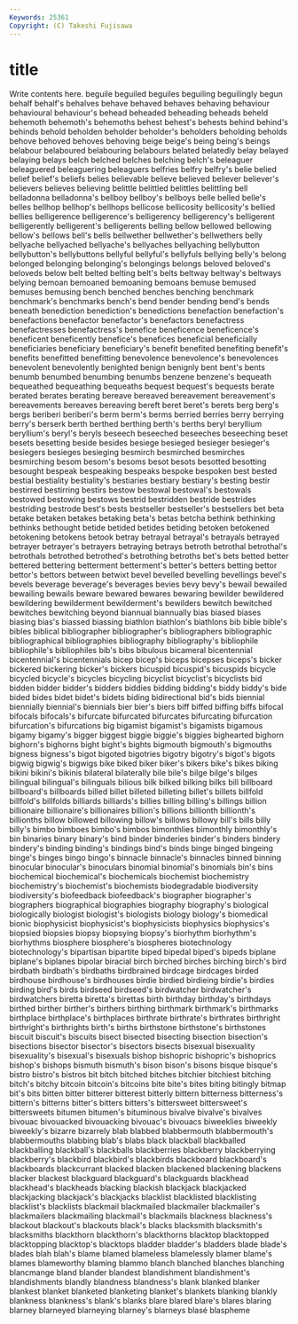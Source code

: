 ```yaml
---
Keywords: 25361 
Copyright: (C) Takeshi Fujisawa
---
```


# title

Write contents here.
 beguile beguiled beguiles beguiling beguilingly begun behalf behalf's
behalves behave behaved behaves behaving behaviour behavioural behaviour's behead beheaded
beheading beheads beheld behemoth behemoth's behemoths behest behest's behests behind
behind's behinds behold beholden beholder beholder's beholders beholding beholds behove
behoved behoves behoving beige beige's being being's beings belabour belaboured
belabouring belabours belated belatedly belay belayed belaying belays belch belched
belches belching belch's beleaguer beleaguered beleaguering beleaguers belfries belfry belfry's
belie belied belief belief's beliefs belies believable believe believed believer
believer's believers believes believing belittle belittled belittles belittling bell belladonna
belladonna's bellboy bellboy's bellboys belle belled belle's belles bellhop bellhop's
bellhops bellicose bellicosity bellicosity's bellied bellies belligerence belligerence's belligerency belligerency's
belligerent belligerently belligerent's belligerents belling bellow bellowed bellowing bellow's bellows
bell's bells bellwether bellwether's bellwethers belly bellyache bellyached bellyache's bellyaches
bellyaching bellybutton bellybutton's bellybuttons bellyful bellyful's bellyfuls bellying belly's belong
belonged belonging belonging's belongings belongs beloved beloved's beloveds below belt
belted belting belt's belts beltway beltway's beltways belying bemoan bemoaned
bemoaning bemoans bemuse bemused bemuses bemusing bench benched benches benching
benchmark benchmark's benchmarks bench's bend bender bending bend's bends beneath
benediction benediction's benedictions benefaction benefaction's benefactions benefactor benefactor's benefactors benefactress
benefactresses benefactress's benefice beneficence beneficence's beneficent beneficently benefice's benefices beneficial
beneficially beneficiaries beneficiary beneficiary's benefit benefited benefiting benefit's benefits benefitted
benefitting benevolence benevolence's benevolences benevolent benevolently benighted benign benignly bent
bent's bents benumb benumbed benumbing benumbs benzene benzene's bequeath bequeathed
bequeathing bequeaths bequest bequest's bequests berate berated berates berating bereave
bereaved bereavement bereavement's bereavements bereaves bereaving bereft beret beret's berets
berg berg's bergs beriberi beriberi's berm berm's berms berried berries
berry berrying berry's berserk berth berthed berthing berth's berths beryl
beryllium beryllium's beryl's beryls beseech beseeched beseeches beseeching beset besets
besetting beside besides besiege besieged besieger besieger's besiegers besieges besieging
besmirch besmirched besmirches besmirching besom besom's besoms besot besots besotted
besotting besought bespeak bespeaking bespeaks bespoke bespoken best bested bestial
bestiality bestiality's bestiaries bestiary bestiary's besting bestir bestirred bestirring bestirs
bestow bestowal bestowal's bestowals bestowed bestowing bestows bestrid bestridden bestride
bestrides bestriding bestrode best's bests bestseller bestseller's bestsellers bet beta
betake betaken betakes betaking beta's betas betcha bethink bethinking bethinks
bethought betide betided betides betiding betoken betokened betokening betokens betook
betray betrayal betrayal's betrayals betrayed betrayer betrayer's betrayers betraying betrays
betroth betrothal betrothal's betrothals betrothed betrothed's betrothing betroths bet's bets
betted better bettered bettering betterment betterment's better's betters betting bettor
bettor's bettors between betwixt bevel bevelled bevelling bevellings bevel's bevels
beverage beverage's beverages bevies bevy bevy's bewail bewailed bewailing bewails
beware bewared bewares bewaring bewilder bewildered bewildering bewilderment bewilderment's bewilders
bewitch bewitched bewitches bewitching beyond biannual biannually bias biased biases
biasing bias's biassed biassing biathlon biathlon's biathlons bib bible bible's
bibles biblical bibliographer bibliographer's bibliographers bibliographic bibliographical bibliographies bibliography bibliography's
bibliophile bibliophile's bibliophiles bib's bibs bibulous bicameral bicentennial bicentennial's bicentennials
bicep bicep's biceps bicepses biceps's bicker bickered bickering bicker's bickers
bicuspid bicuspid's bicuspids bicycle bicycled bicycle's bicycles bicycling bicyclist bicyclist's
bicyclists bid bidden bidder bidder's bidders biddies bidding bidding's biddy
biddy's bide bided bides bidet bidet's bidets biding bidirectional bid's
bids biennial biennially biennial's biennials bier bier's biers biff biffed
biffing biffs bifocal bifocals bifocals's bifurcate bifurcated bifurcates bifurcating bifurcation
bifurcation's bifurcations big bigamist bigamist's bigamists bigamous bigamy bigamy's bigger
biggest biggie biggie's biggies bighearted bighorn bighorn's bighorns bight bight's
bights bigmouth bigmouth's bigmouths bigness bigness's bigot bigoted bigotries bigotry
bigotry's bigot's bigots bigwig bigwig's bigwigs bike biked biker biker's
bikers bike's bikes biking bikini bikini's bikinis bilateral bilaterally bile
bile's bilge bilge's bilges bilingual bilingual's bilinguals bilious bilk bilked
bilking bilks bill billboard billboard's billboards billed billet billeted billeting
billet's billets billfold billfold's billfolds billiards billiards's billies billing billing's
billings billion billionaire billionaire's billionaires billion's billions billionth billionth's billionths
billow billowed billowing billow's billows billowy bill's bills billy billy's
bimbo bimboes bimbo's bimbos bimonthlies bimonthly bimonthly's bin binaries binary
binary's bind binder binderies binder's binders bindery bindery's binding binding's
bindings bind's binds binge binged bingeing binge's binges bingo bingo's
binnacle binnacle's binnacles binned binning binocular binocular's binoculars binomial binomial's
binomials bin's bins biochemical biochemical's biochemicals biochemist biochemistry biochemistry's biochemist's
biochemists biodegradable biodiversity biodiversity's biofeedback biofeedback's biographer biographer's biographers biographical
biographies biography biography's biological biologically biologist biologist's biologists biology biology's
biomedical bionic biophysicist biophysicist's biophysicists biophysics biophysics's biopsied biopsies biopsy
biopsying biopsy's biorhythm biorhythm's biorhythms biosphere biosphere's biospheres biotechnology biotechnology's
bipartisan bipartite biped bipedal biped's bipeds biplane biplane's biplanes bipolar
biracial birch birched birches birching birch's bird birdbath birdbath's birdbaths
birdbrained birdcage birdcages birded birdhouse birdhouse's birdhouses birdie birdied birdieing
birdie's birdies birding bird's birds birdseed birdseed's birdwatcher birdwatcher's birdwatchers
biretta biretta's birettas birth birthday birthday's birthdays birthed birther birther's
birthers birthing birthmark birthmark's birthmarks birthplace birthplace's birthplaces birthrate birthrate's
birthrates birthright birthright's birthrights birth's births birthstone birthstone's birthstones biscuit
biscuit's biscuits bisect bisected bisecting bisection bisection's bisections bisector bisector's
bisectors bisects bisexual bisexuality bisexuality's bisexual's bisexuals bishop bishopric bishopric's
bishoprics bishop's bishops bismuth bismuth's bison bison's bisons bisque bisque's
bistro bistro's bistros bit bitch bitched bitches bitchier bitchiest bitching
bitch's bitchy bitcoin bitcoin's bitcoins bite bite's bites biting bitingly
bitmap bit's bits bitten bitter bitterer bitterest bitterly bittern bitterness
bitterness's bittern's bitterns bitter's bitters bitters's bittersweet bittersweet's bittersweets bitumen
bitumen's bituminous bivalve bivalve's bivalves bivouac bivouacked bivouacking bivouac's bivouacs
biweeklies biweekly biweekly's bizarre bizarrely blab blabbed blabbermouth blabbermouth's blabbermouths
blabbing blab's blabs black blackball blackballed blackballing blackball's blackballs blackberries
blackberry blackberrying blackberry's blackbird blackbird's blackbirds blackboard blackboard's blackboards blackcurrant
blacked blacken blackened blackening blackens blacker blackest blackguard blackguard's blackguards
blackhead blackhead's blackheads blacking blackish blackjack blackjacked blackjacking blackjack's blackjacks
blacklist blacklisted blacklisting blacklist's blacklists blackmail blackmailed blackmailer blackmailer's blackmailers
blackmailing blackmail's blackmails blackness blackness's blackout blackout's blackouts black's blacks
blacksmith blacksmith's blacksmiths blackthorn blackthorn's blackthorns blacktop blacktopped blacktopping blacktop's
blacktops bladder bladder's bladders blade blade's blades blah blah's blame
blamed blameless blamelessly blamer blame's blames blameworthy blaming blammo blanch
blanched blanches blanching blancmange bland blander blandest blandishment blandishment's blandishments
blandly blandness blandness's blank blanked blanker blankest blanket blanketed blanketing
blanket's blankets blanking blankly blankness blankness's blank's blanks blare blared
blare's blares blaring blarney blarneyed blarneying blarney's blarneys blasé blaspheme
